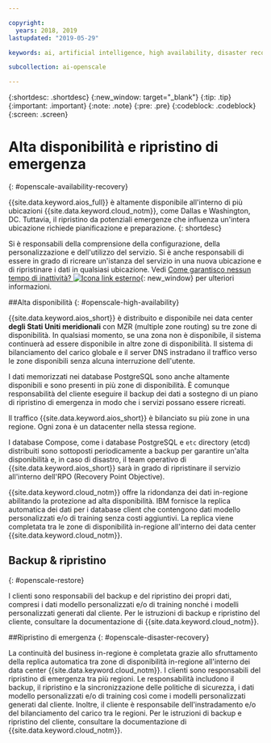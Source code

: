 ```yaml
---

copyright:
  years: 2018, 2019
lastupdated: "2019-05-29"

keywords: ai, artificial intelligence, high availability, disaster recovery, recovery, load-balancing, postgres

subcollection: ai-openscale

---
```


{:shortdesc: .shortdesc}
{:new_window: target="_blank"}
{:tip: .tip}
{:important: .important}
{:note: .note}
{:pre: .pre}
{:codeblock: .codeblock}
{:screen: .screen}

# Alta disponibilità e ripristino di emergenza
{: #openscale-availability-recovery}

{{site.data.keyword.aios_full}} è altamente disponibile all'interno di più ubicazioni {{site.data.keyword.cloud_notm}}, come Dallas e Washington, DC. Tuttavia, il ripristino da potenziali emergenze che influenza un'intera ubicazione richiede pianificazione e preparazione.
{: shortdesc}

Si è responsabili della comprensione della configurazione, della personalizzazione e dell'utilizzo del servizio. Si è anche responsabili di essere in grado di ricreare un'istanza del servizio in una nuova ubicazione e di ripristinare i dati in qualsiasi ubicazione. Vedi [Come garantisco nessun tempo di inattività? ![Icona link esterno](../../icons/launch-glyph.svg "Icona link esterno")](/docs/overview?topic=overview-zero-downtime#zero-downtime){: new_window} per ulteriori informazioni.

##Alta disponibilità 
{: #openscale-high-availability}

{{site.data.keyword.aios_short}} è distribuito e disponibile nei data center **degli Stati Uniti meridionali** con MZR (multiple zone routing) su tre zone di disponibilità. In qualsiasi momento, se una zona non è disponibile, il sistema continuerà ad essere disponibile in altre zone di disponibilità. Il sistema di bilanciamento del carico globale e il server DNS instradano il traffico verso le zone disponibili senza alcuna interruzione dell'utente.

I dati memorizzati nei database PostgreSQL sono anche altamente disponibili e sono presenti in più zone di disponibilità. È comunque responsabilità del cliente eseguire il backup dei dati a sostegno di un piano di ripristino di emergenza in modo che i servizi possano essere ricreati.

Il traffico {{site.data.keyword.aios_short}} è bilanciato su più zone in una regione. Ogni zona è un datacenter nella stessa regione. 

I database Compose, come i database PostgreSQL e <code>etc</code> directory (etcd) distribuiti sono sottoposti periodicamente a backup per garantire un'alta disponibilità e, in caso di disastro, il team operativo di  {{site.data.keyword.aios_short}} sarà in grado di ripristinare il servizio all'interno dell'RPO (Recovery Point Objective).
 
{{site.data.keyword.cloud_notm}} offre la ridondanza dei dati in-regione abilitando la protezione ad alta disponibilità. IBM fornisce la replica automatica dei dati per i database client che contengono dati modello personalizzati e/o di training senza costi aggiuntivi. La replica viene completata tra le zone di disponibilità in-regione all'interno dei data center {{site.data.keyword.cloud_notm}}.
 
## Backup & ripristino
{: #openscale-restore}

I clienti sono responsabili del backup e del ripristino dei propri dati, compresi i dati modello personalizzati e/o di training nonché i modelli personalizzati generati dal cliente. Per le istruzioni di backup e ripristino del cliente, consultare la documentazione di {{site.data.keyword.cloud_notm}}.
 
##Ripristino di emergenza
{: #openscale-disaster-recovery}

La continuità del business in-regione è completata grazie allo sfruttamento della replica automatica tra zone di disponibilità in-regione all'interno dei data center {{site.data.keyword.cloud_notm}}. I clienti sono responsabili del ripristino di emergenza tra più regioni. Le responsabilità includono il backup, il ripristino e la sincronizzazione delle politiche di sicurezza, i dati modello personalizzati e/o di training così come i modelli personalizzati generati dal cliente. Inoltre, il cliente è responsabile dell'instradamento e/o del bilanciamento del carico tra le regioni. Per le istruzioni di backup e ripristino del cliente, consultare la documentazione di {{site.data.keyword.cloud_notm}}.
